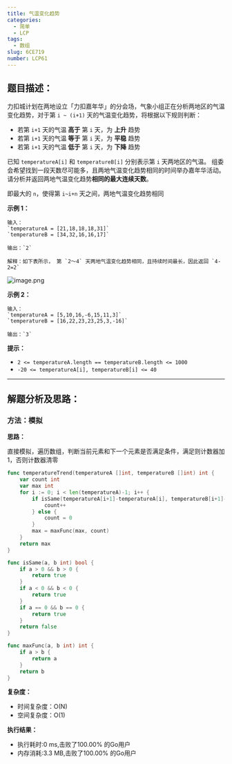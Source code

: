 ```yaml
---
title: 气温变化趋势
categories:
  - 简单
  - LCP
tags: 
  - 数组
slug: 6CE719
number: LCP61
---
```


## 题目描述：

力扣城计划在两地设立「力扣嘉年华」的分会场，气象小组正在分析两地区的气温变化趋势，对于第 `i ~ (i+1)` 天的气温变化趋势，将根据以下规则判断：
- 若第 `i+1` 天的气温 **高于** 第 `i` 天，为 **上升** 趋势
- 若第 `i+1` 天的气温 **等于** 第 `i` 天，为 **平稳** 趋势
- 若第 `i+1` 天的气温 **低于** 第 `i` 天，为 **下降** 趋势

已知 `temperatureA[i]` 和 `temperatureB[i]` 分别表示第 `i` 天两地区的气温。
组委会希望找到一段天数尽可能多，且两地气温变化趋势相同的时间举办嘉年华活动。请分析并返回两地气温变化趋势**相同的最大连续天数**。

即最大的 `n`，使得第 `i~i+n` 天之间，两地气温变化趋势相同

**示例 1：**
```
输入：
`temperatureA = [21,18,18,18,31]`
`temperatureB = [34,32,16,16,17]`

输出：`2`

解释：如下表所示， 第 `2～4` 天两地气温变化趋势相同，且持续时间最长，因此返回 `4-2=2`
```
![image.png](/img/leetcode/LCP61气温变化趋势/1663902654-hlrSvs-image.png)


**示例 2：**
```
输入：
`temperatureA = [5,10,16,-6,15,11,3]`
`temperatureB = [16,22,23,23,25,3,-16]`

输出：`3`
```
**提示：**
- `2 <= temperatureA.length == temperatureB.length <= 1000`
- `-20 <= temperatureA[i], temperatureB[i] <= 40`


---
## 解题分析及思路：

### 方法：模拟

**思路：**

直接模拟，遍历数组，判断当前元素和下一个元素是否满足条件，满足则计数器加1，否则计数器清零

```go
func temperatureTrend(temperatureA []int, temperatureB []int) int {
	var count int
	var max int
	for i := 0; i < len(temperatureA)-1; i++ {
		if isSame(temperatureA[i+1]-temperatureA[i], temperatureB[i+1]-temperatureB[i]) {
			count++
		} else {
			count = 0
		}
		max = maxFunc(max, count)
	}
	return max
}

func isSame(a, b int) bool {
	if a > 0 && b > 0 {
		return true
	}
	if a < 0 && b < 0 {
		return true
	}
	if a == 0 && b == 0 {
		return true
	}
	return false
}

func maxFunc(a, b int) int {
	if a > b {
		return a
	}
	return b
}
```

**复杂度：**

- 时间复杂度：O(N)
- 空间复杂度：O(1)

**执行结果：**

- 执行耗时:0 ms,击败了100.00% 的Go用户
- 内存消耗:3.3 MB,击败了100.00% 的Go用户
